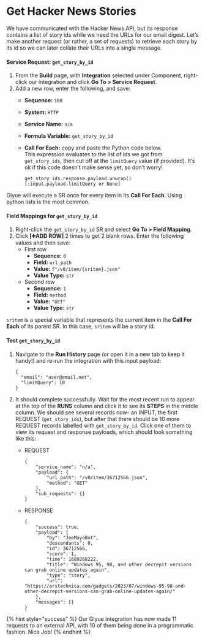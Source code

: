 # Get Hacker News Stories

We have communicated with the Hacker News API, but its response contains a list of story ids while we need the URLs for our email digest. Let’s make another request (or rather, a set of requests) to retrieve each story by its id so we can later collate their URLs into a single message.

#### Service Request: `get_story_by_id` <a href="#step5-gethackernewsstories-servicerequest-get_story_by_id" id="step5-gethackernewsstories-servicerequest-get_story_by_id"></a>

1. From the **Build** page, with **Integration** selected under Component, right-click our integration and click **Go To > Service Request**.
2. Add a new row, enter the following, and save:
   * **Sequence:** `100`
   * **System:** `HTTP`
   * **Service Name:** `n/a`
   * **Formula Variable:** `get_story_by_id`
   *   **Call For Each:** copy and paste the Python code below.\
       This expression evaluates to the list of ids we got from `get_story_ids`, then cut off at the `limitQuery` value (if provided). It’s ok if this code doesn’t make sense yet, so don’t worry!

       ```
       get_story_ids.response.payload.unwrap()[:input.payload.limitQuery or None]
       ```

Glyue will execute a SR once for every item in its **Call For Each**. Using python lists is the most common.

#### Field Mappings for `get_story_by_id` <a href="#step5-gethackernewsstories-fieldmappingsforget_story_by_id" id="step5-gethackernewsstories-fieldmappingsforget_story_by_id"></a>

1. Right-click the `get_story_by_id` SR and select **Go To > Field Mapping**.
2. Click **\[➕ADD ROW]** 2 times to get 2 blank rows. Enter the following values and then save:
   * First row
     * **Sequence:** `0`
     * **Field:** `url_path`
     * **Value:** `f"/v0/item/{sritem}.json"`
     * **Value Type:** `str`
   * Second row
     * **Sequence:** `1`
     * **Field:** `method`
     * **Value:** `"GET"`
     * **Value Type:** `str`

`sritem` is a special variable that represents the current item in the **Call For Each** of its parent SR. In this case, `sritem` will be a story id.

#### Test `get_story_by_id` <a href="#step5-gethackernewsstories-testget_story_by_id" id="step5-gethackernewsstories-testget_story_by_id"></a>

1.  Navigate to the **Run History** page (or open it in a new tab to keep it handy!) and re-run the integration with this input payload:

    ```
    {
      "email": "user@email.net",
      "limitQuery": 10
    }
    ```
2. It should complete successfully. Wait for the most recent run to appear at the top of the **RUNS** column and click it to see its **STEPS** in the middle column. We should see several records now- an INPUT, the first REQUEST (`get_story_ids`), but after that there should be 10 more REQUEST records labelled with `get_story_by_id`. Click one of them to view its request and response payloads, which should look something like this:
   *   REQUEST

       ```
       {
           "service_name": "n/a",
           "payload": {
               "url_path": "/v0/item/36712566.json",
               "method": "GET"
           },
           "sub_requests": {}
       }
       ```
   *   RESPONSE

       ```
       {
           "success": true,
           "payload": {
               "by": "JoeMayoBot",
               "descendants": 0,
               "id": 36712566,
               "score": 1,
               "time": 1689268222,
               "title": "Windows 95, 98, and other decrepit versions can grab online updates again",
               "type": "story",
               "url": "https://arstechnica.com/gadgets/2023/07/windows-95-98-and-other-decrepit-versions-can-grab-online-updates-again/"
           },
           "messages": []
       }
       ```

{% hint style="success" %}
Our Glyue integration has now made 11 requests to an external API, with 10 of them being done in a programmatic fashion. Nice Job!
{% endhint %}
